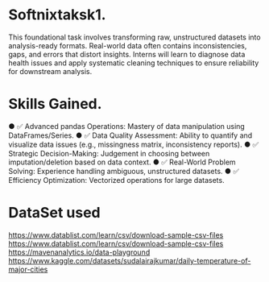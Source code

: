 # Softnixtaksk1.
This foundational task involves transforming raw, unstructured datasets into analysis-ready formats. Real-world data often contains inconsistencies, gaps, and errors that distort insights. Interns will learn to diagnose data health issues and apply systematic cleaning techniques to ensure reliability for downstream analysis.
# Skills Gained.
● ✅ Advanced pandas Operations: Mastery of data manipulation using
DataFrames/Series.
● ✅ Data Quality Assessment: Ability to quantify and visualize data issues (e.g.,
missingness matrix, inconsistency reports).
● ✅ Strategic Decision-Making: Judgement in choosing between
imputation/deletion based on data context.
● ✅ Real-World Problem Solving: Experience handling ambiguous, unstructured
datasets.
● ✅ Efficiency Optimization: Vectorized operations for large datasets.


# DataSet used
https://www.datablist.com/learn/csv/download-sample-csv-files
https://www.datablist.com/learn/csv/download-sample-csv-files
https://mavenanalytics.io/data-playground
https://www.kaggle.com/datasets/sudalairajkumar/daily-temperature-of-major-cities

